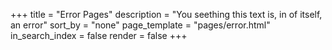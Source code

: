 +++
title = "Error Pages"
description = "You seething this text is, in of itself, an error"
sort_by = "none"
page_template = "pages/error.html"
in_search_index = false
render = false
+++
